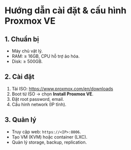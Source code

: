 # Hướng dẫn cài đặt & cấu hình Proxmox VE

## 1. Chuẩn bị
- Máy chủ vật lý.
- RAM: ≥ 16GB, CPU hỗ trợ ảo hóa.
- Disk: ≥ 500GB.

## 2. Cài đặt
1. Tải ISO: https://www.proxmox.com/en/downloads
2. Boot từ ISO → chọn **Install Proxmox VE**.
3. Đặt root password, email.
4. Cấu hình network (IP tĩnh).

## 3. Quản lý
- Truy cập web: `https://<IP>:8006`.
- Tạo VM (KVM) hoặc container (LXC).
- Quản lý storage, backup, replication.
